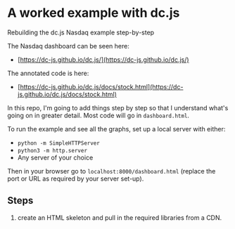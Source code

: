# A worked example with dc.js
Rebuilding the dc.js Nasdaq example step-by-step

The Nasdaq dashboard can be seen here:
* [https://dc-js.github.io/dc.js/](https://dc-js.github.io/dc.js/)

The annotated code is here:
* [https://dc-js.github.io/dc.js/docs/stock.html](https://dc-js.github.io/dc.js/docs/stock.html)

In this repo, I'm going to add things step by step so that I understand what's going on in greater detail. Most code will go in `dashboard.html`.

To run the example and see all the graphs, set up a local server with either:
* `python -m SimpleHTTPServer`
* `python3 -m http.server`
* Any server of your choice

Then in your browser go to `localhost:8000/dashboard.html` (replace the port or URL as required by your server set-up).


## Steps

1. create an HTML skeleton and pull in the required libraries from a CDN.
